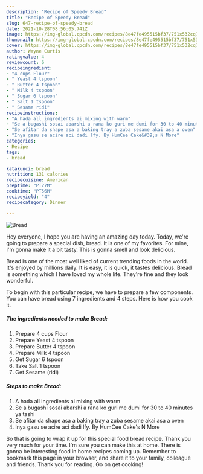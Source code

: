 ```yaml
---
description: "Recipe of Speedy Bread"
title: "Recipe of Speedy Bread"
slug: 647-recipe-of-speedy-bread
date: 2021-10-28T08:56:05.741Z
image: https://img-global.cpcdn.com/recipes/8e47fe495515bf37/751x532cq70/bread-recipe-main-photo.jpg
thumbnail: https://img-global.cpcdn.com/recipes/8e47fe495515bf37/751x532cq70/bread-recipe-main-photo.jpg
cover: https://img-global.cpcdn.com/recipes/8e47fe495515bf37/751x532cq70/bread-recipe-main-photo.jpg
author: Wayne Curtis
ratingvalue: 4
reviewcount: 6
recipeingredient:
- "4 cups Flour"
- " Yeast 4 tspoon"
- " Butter 4 tspoon"
- " Milk 4 tspoon"
- " Sugar 6 tspoon"
- " Salt 1 tspoon"
- " Sesame ridi"
recipeinstructions:
- "A hada all ingredients ai mixing with warm"
- "Se a bugashi sosai abarshi a rana ko guri me dumi for 30 to 40 minutes ya tashi"
- "Se afitar da shape asa a baking tray a zuba sesame akai asa a oven"
- "Inya gasu se acire aci dadi lfy. By HumCee Cake&#39;s N More"
categories:
- Recipe
tags:
- bread

katakunci: bread 
nutrition: 131 calories
recipecuisine: American
preptime: "PT27M"
cooktime: "PT56M"
recipeyield: "4"
recipecategory: Dinner

---
```



![Bread](https://img-global.cpcdn.com/recipes/8e47fe495515bf37/751x532cq70/bread-recipe-main-photo.jpg)

Hey everyone, I hope you are having an amazing day today. Today, we're going to prepare a special dish, bread. It is one of my favorites. For mine, I'm gonna make it a bit tasty. This is gonna smell and look delicious.



Bread is one of the most well liked of current trending foods in the world. It's enjoyed by millions daily. It is easy, it is quick, it tastes delicious. Bread is something which I have loved my whole life. They're fine and they look wonderful.


To begin with this particular recipe, we have to prepare a few components. You can have bread using 7 ingredients and 4 steps. Here is how you cook it.

<!--inarticleads1-->

##### The ingredients needed to make Bread:

1. Prepare 4 cups Flour
1. Prepare  Yeast 4 tspoon
1. Prepare  Butter 4 tspoon
1. Prepare  Milk 4 tspoon
1. Get  Sugar 6 tspoon
1. Take  Salt 1 tspoon
1. Get  Sesame (ridi)




<!--inarticleads2-->

##### Steps to make Bread:

1. A hada all ingredients ai mixing with warm
1. Se a bugashi sosai abarshi a rana ko guri me dumi for 30 to 40 minutes ya tashi
1. Se afitar da shape asa a baking tray a zuba sesame akai asa a oven
1. Inya gasu se acire aci dadi lfy. By HumCee Cake&#39;s N More




So that is going to wrap it up for this special food bread recipe. Thank you very much for your time. I'm sure you can make this at home. There is gonna be interesting food in home recipes coming up. Remember to bookmark this page in your browser, and share it to your family, colleague and friends. Thank you for reading. Go on get cooking!
